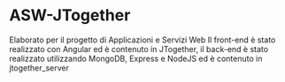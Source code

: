 # ASW-JTogether
Elaborato per il progetto di Applicazioni e Servizi Web
Il front-end è stato realizzato con Angular ed è contenuto in JTogether, il back-end è stato realizzato utilizzando MongoDB, Express e NodeJS ed è contenuto in jtogether_server
